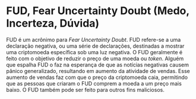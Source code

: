 # FUD, Fear Uncertainty Doubt (Medo, Incerteza, Dúvida)

FUD é um acrônimo para _Fear Uncertainty Doubt_. FUD refere-se a uma declaração negativa, ou uma série de declarações, destinadas a mostrar uma criptomoeda específica sob uma luz negativa. O FUD geralmente é feito com o objetivo de reduzir o preço de uma moeda ou _token_. Alguém que espalha FUD o faz na esperança de que as notícias negativas causem pânico generalizado, resultando em aumento da atividade de vendas. Esse aumento de vendas faz com que o preço da criptomoeda caia, permitindo que as pessoas que criaram o FUD comprem a moeda a um preço mais baixo. O FUD também pode ser feito para outros fins maliciosos.
